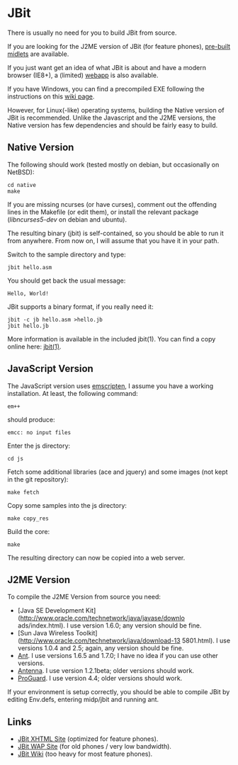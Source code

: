 JBit
====

There is usually no need for you to build JBit from source.

If you are looking for the J2ME version of JBit (for feature phones),
[pre-built midlets](http://jbit.sourceforge.net/download.html)
are available.

If you just want get an idea of what JBit is about and have
a modern browser (IE8+), a (limited)
[webapp](http://jbit.sourceforge.net/webapp/index.html)
is also available.

If you have Windows, you can find a precompiled EXE following the
instructions on this
[wiki page](https://github.com/efornara/jbit/wiki/Windows).

However, for Linux(-like) operating systems, building the Native version
of JBit is recommended. Unlike the Javascript and the J2ME versions,
the Native version has few dependencies and should be fairly easy
to build.

## Native Version

The following should work (tested mostly on debian, but occasionally on
NetBSD):

	cd native
	make

If you are missing ncurses (or have curses), comment out the offending
lines in the Makefile (or edit them), or install the relevant package
(*libncurses5-dev* on debian and ubuntu).

The resulting binary (jbit) is self-contained, so you should be able to
run it from anywhere.  From now on, I will assume that you have it in
your path.

Switch to the sample directory and type:

	jbit hello.asm

You should get back the usual message:

	Hello, World!

JBit supports a binary format, if you really need it:

	jbit -c jb hello.asm >hello.jb
	jbit hello.jb

More information is available in the included jbit(1).
You can find a copy online here:
[jbit(1)](http://efornara.github.io/jbit/jbit.1.html).

## JavaScript Version

The JavaScript version uses
[emscripten](https://github.com/kripken/emscripten), I assume you have
a working installation. At least, the following command:

    em++

should produce:

    emcc: no input files

Enter the js directory:

    cd js

Fetch some additional libraries (ace and jquery) and some images (not kept
in the git repository):

    make fetch

Copy some samples into the js directory:

    make copy_res

Build the core:

    make

The resulting directory can now be copied into a web server.

## J2ME Version

To compile the J2ME Version from source you need:

* [Java SE Development Kit](http://www.oracle.com/technetwork/java/javase/downlo
ads/index.html).
  I use version 1.6.0; any version should be fine.
* [Sun Java Wireless Toolkit](http://www.oracle.com/technetwork/java/download-13
5801.html).
  I use versions 1.0.4 and 2.5; again, any version should be fine.
* [Ant](http://ant.apache.org/).
  I use versions 1.6.5 and 1.7.0; I have no idea if you can use other versions.
* [Antenna](http://antenna.sourceforge.net/).
  I use version 1.2.1beta; older versions should work.
* [ProGuard](http://proguard.sourceforge.net/).
  I use version 4.4; older versions should work.

If your environment is setup correctly, you should be able to
compile JBit by editing Env.defs, entering midp/jbit and running ant.

## Links

* [JBit XHTML Site](http://jbit.sourceforge.net/)
  (optimized for feature phones).
* [JBit WAP Site](http://jbit.sourceforge.net/m)
  (for old phones / very low bandwidth).
* [JBit Wiki](https://github.com/efornara/jbit/wiki)
  (too heavy for most feature phones).
